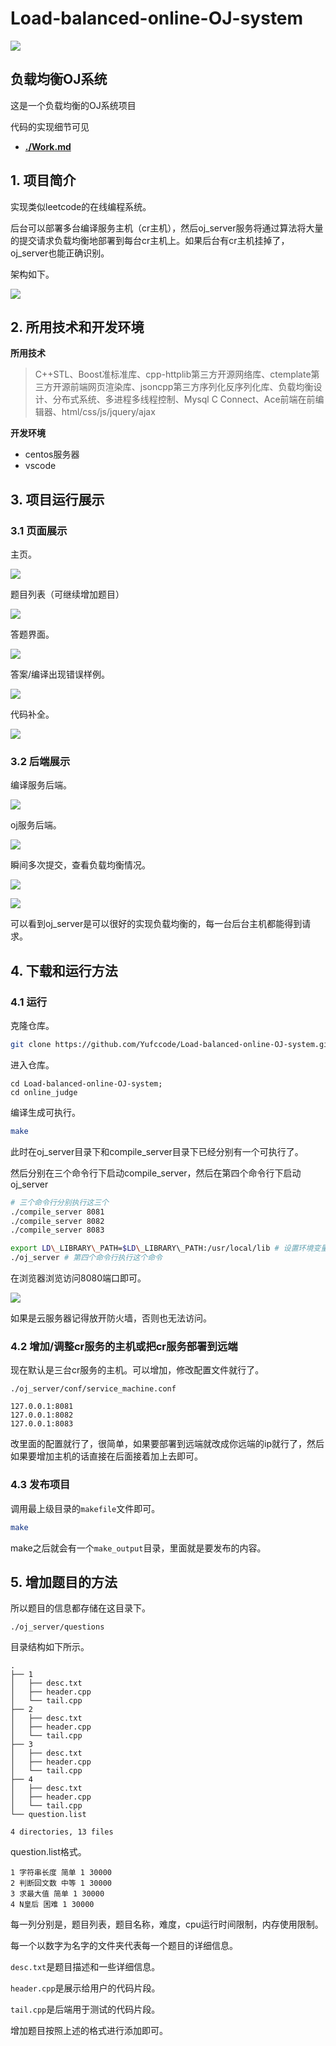# Load-balanced-online-OJ-system
![](./figs/0.png)

## 负载均衡OJ系统

这是一个负载均衡的OJ系统项目

代码的实现细节可见

- **[./Work.md](./Work.md)**

## 1. 项目简介

实现类似leetcode的在线编程系统。

后台可以部署多台编译服务主机（cr主机），然后oj_server服务将通过算法将大量的提交请求负载均衡地部署到每台cr主机上。如果后台有cr主机挂掉了，oj_server也能正确识别。

架构如下。


![](./README.figs/10.png)

## 2. 所用技术和开发环境

**所用技术**

> C++STL、Boost准标准库、cpp-httplib第三方开源网络库、ctemplate第三方开源前端网页渲染库、jsoncpp第三方序列化反序列化库、负载均衡设计、分布式系统、多进程多线程控制、Mysql C Connect、Ace前端在前编辑器、html/css/js/jquery/ajax

**开发环境**

- centos服务器
- vscode

## 3. 项目运行展示

### 3.1 页面展示

主页。

![](./README.figs/1.png)

题目列表（可继续增加题目）

![](./README.figs/2.png)

答题界面。

![](./README.figs/3.png)

答案/编译出现错误样例。

![](./README.figs/4.png)

代码补全。

![](./README.figs/5.png)

### 3.2 后端展示

编译服务后端。

![](./README.figs/6.png)

oj服务后端。

![](./README.figs/7.png)

瞬间多次提交，查看负载均衡情况。

![](./README.figs/8.png)

![](./README.figs/9.png)

可以看到oj_server是可以很好的实现负载均衡的，每一台后台主机都能得到请求。

## 4. 下载和运行方法

### 4.1 运行

克隆仓库。

```bash
git clone https://github.com/Yufccode/Load-balanced-online-OJ-system.git
```

进入仓库。

```
cd Load-balanced-online-OJ-system;
cd online_judge
```

编译生成可执行。

```bash
make
```

此时在oj_server目录下和compile_server目录下已经分别有一个可执行了。

然后分别在三个命令行下启动compile_server，然后在第四个命令行下启动oj_server

```bash
# 三个命令行分别执行这三个
./compile_server 8081
./compile_server 8082
./compile_server 8083
```

```bash
export LD\_LIBRARY\_PATH=$LD\_LIBRARY\_PATH:/usr/local/lib # 设置环境变量
./oj_server # 第四个命令行执行这个命令
```

在浏览器浏览访问8080端口即可。

![](./README.figs/11.png)

如果是云服务器记得放开防火墙，否则也无法访问。

### 4.2 增加/调整cr服务的主机或把cr服务部署到远端

现在默认是三台cr服务的主机。可以增加，修改配置文件就行了。

```
./oj_server/conf/service_machine.conf
```

```
127.0.0.1:8081
127.0.0.1:8082
127.0.0.1:8083
```

改里面的配置就行了，很简单，如果要部署到远端就改成你远端的ip就行了，然后如果要增加主机的话直接在后面接着加上去即可。

### 4.3 发布项目

调用最上级目录的`makefile`文件即可。

```bash
make
```

make之后就会有一个`make_output`目录，里面就是要发布的内容。

## 5. 增加题目的方法

所以题目的信息都存储在这目录下。

```
./oj_server/questions
```

目录结构如下所示。

```
.
├── 1
│   ├── desc.txt
│   ├── header.cpp
│   └── tail.cpp
├── 2
│   ├── desc.txt
│   ├── header.cpp
│   └── tail.cpp
├── 3
│   ├── desc.txt
│   ├── header.cpp
│   └── tail.cpp
├── 4
│   ├── desc.txt
│   ├── header.cpp
│   └── tail.cpp
└── question.list

4 directories, 13 files
```

question.list格式。

```
1 字符串长度 简单 1 30000
2 判断回文数 中等 1 30000
3 求最大值 简单 1 30000
4 N皇后 困难 1 30000
```

每一列分别是，题目列表，题目名称，难度，cpu运行时间限制，内存使用限制。

每一个以数字为名字的文件夹代表每一个题目的详细信息。

`desc.txt`是题目描述和一些详细信息。

`header.cpp`是展示给用户的代码片段。

`tail.cpp`是后端用于测试的代码片段。

增加题目按照上述的格式进行添加即可。
